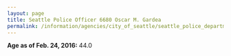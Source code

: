 ```yaml
---
layout: page
title: Seattle Police Officer 6680 Oscar M. Gardea
permalink: /information/agencies/city_of_seattle/seattle_police_department/copbook/6680/
---
```


**Age as of Feb. 24, 2016:** 44.0
